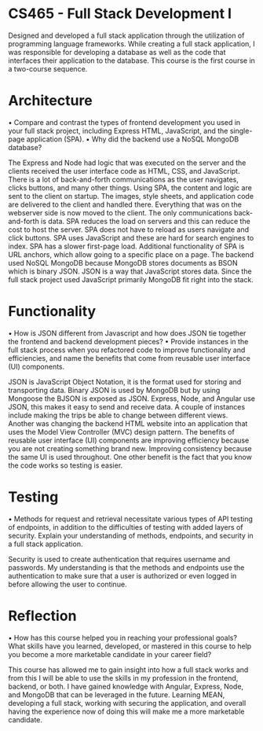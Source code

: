 # CS465 - Full Stack Development I
Designed and developed a full stack application through the utilization of programming language frameworks. While creating a full stack application, I was responsible for developing a database as well as the code that interfaces their application to the database. This course is the first course in a two-course sequence.

# Architecture
•	Compare and contrast the types of frontend development you used in your full stack project, including Express HTML, JavaScript, and the single-page application (SPA).
•	Why did the backend use a NoSQL MongoDB database?

The Express and Node had logic that was executed on the server and the clients received the user interface code as HTML, CSS, and JavaScript. There is a lot of back-and-forth communications as the user navigates, clicks buttons, and many other things. Using SPA, the content and logic are sent to the client on startup. The images, style sheets, and application code are delivered to the client and handled there. Everything that was on the webserver side is now moved to the client. The only communications back-and-forth is data. SPA reduces the load on servers and this can reduce the cost to host the server. SPA does not have to reload as users navigate and click buttons. SPA uses JavaScript and these are hard for search engines to index. SPA has a slower first-page load. Additional functionality of SPA is URL anchors, which allow going to a specific place on a page. The backend used NoSQL MongoDB because MongoDB stores documents as BSON which is binary JSON. JSON is a way that JavaScript stores data. Since the full stack project used JavaScript primarily MongoDB fit right into the stack. 
# Functionality
•	How is JSON different from Javascript and how does JSON tie together the frontend and backend development pieces?
•	Provide instances in the full stack process when you refactored code to improve functionality and efficiencies, and name the benefits that come from reusable user interface (UI) components.

JSON is JavaScript Object Notation, it is the format used for storing and transporting data. Binary JSON is used by MongoDB but by using Mongoose the BJSON is exposed as JSON. Express, Node, and Angular use JSON, this makes it easy to send and receive data. A couple of instances include making the trips be able to change between different views. Another was changing the backend HTML website into an application that uses the Model View Controller (MVC) design pattern. The benefits of reusable user interface (UI) components are improving efficiency because you are not creating something brand new. Improving consistency because the same UI is used throughout. One other benefit is the fact that you know the code works so testing is easier. 
# Testing
•	Methods for request and retrieval necessitate various types of API testing of endpoints, in addition to the difficulties of testing with added layers of security. Explain your understanding of methods, endpoints, and security in a full stack application.

Security is used to create authentication that requires username and passwords. My understanding is that the methods and endpoints use the authentication to make sure that a user is authorized or even logged in before allowing the user to continue.
# Reflection
•	How has this course helped you in reaching your professional goals? What skills have you learned, developed, or mastered in this course to help you become a more marketable candidate in your career field?

This course has allowed me to gain insight into how a full stack works and from this I will be able to use the skills in my profession in the frontend, backend, or both. I have gained knowledge with Angular, Express, Node, and MongoDB that can be leveraged in the future. Learning MEAN, developing a full stack, working with securing the application, and overall having the experience now of doing this will make me a more marketable candidate.

